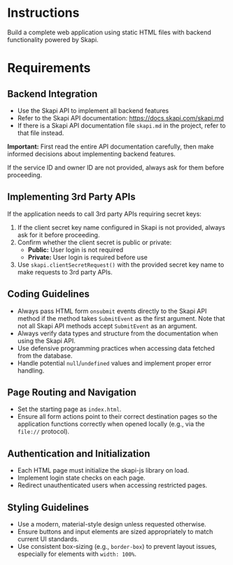 # Instructions

Build a complete web application using static HTML files with backend functionality powered by Skapi.

# Requirements

## Backend Integration

- Use the Skapi API to implement all backend features
- Refer to the Skapi API documentation: https://docs.skapi.com/skapi.md
- If there is a Skapi API documentation file `skapi.md` in the project, refer to that file instead.

**Important:** First read the entire API documentation carefully, then make informed decisions about implementing backend features.

If the service ID and owner ID are not provided, always ask for them before proceeding.

## Implementing 3rd Party APIs

If the application needs to call 3rd party APIs requiring secret keys:

1. If the client secret key name configured in Skapi is not provided, always ask for it before proceeding.
2. Confirm whether the client secret is public or private:
   - **Public:** User login is not required
   - **Private:** User login is required before use
3. Use `skapi.clientSecretRequest()` with the provided secret key name to make requests to 3rd party APIs.

## Coding Guidelines

- Always pass HTML form `onsubmit` events directly to the Skapi API method if the method takes `SubmitEvent` as the first argument. Note that not all Skapi API methods accept `SubmitEvent` as an argument.
- Always verify data types and structure from the documentation when using the Skapi API.
- Use defensive programming practices when accessing data fetched from the database.
- Handle potential `null`/`undefined` values and implement proper error handling.

## Page Routing and Navigation

- Set the starting page as `index.html`.
- Ensure all form actions point to their correct destination pages so the application functions correctly when opened locally (e.g., via the `file://` protocol).

## Authentication and Initialization

- Each HTML page must initialize the skapi-js library on load.
- Implement login state checks on each page.
- Redirect unauthenticated users when accessing restricted pages.

## Styling Guidelines

- Use a modern, material-style design unless requested otherwise.
- Ensure buttons and input elements are sized appropriately to match current UI standards.
- Use consistent box-sizing (e.g., `border-box`) to prevent layout issues, especially for elements with `width: 100%`.
